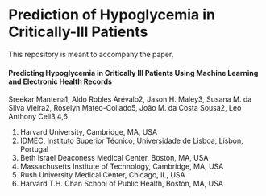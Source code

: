 # Prediction of Hypoglycemia in Critically-Ill Patients

This repository is meant to accompany the paper,

#### Predicting Hypoglycemia in Critically Ill Patients Using Machine Learning and Electronic Health Records

Sreekar Mantena1, Aldo Robles Arévalo2, Jason H. Maley3, Susana M. da Silva Vieira2, Roselyn Mateo-Collado5, João M. da Costa Sousa2, Leo Anthony Celi3,4,6
1.  Harvard University, Cambridge, MA, USA
2.  IDMEC, Instituto Superior Técnico, Universidade de Lisboa, Lisbon, Portugal
3.  Beth Israel Deaconess Medical Center, Boston, MA, USA
4.  Massachusetts Institute of Technology, Cambridge, MA, USA
5.  Rush University Medical Center, Chicago, IL, USA
6.  Harvard T.H. Chan School of Public Health, Boston, MA, USA
